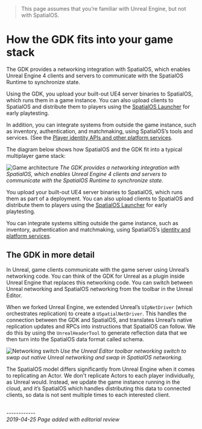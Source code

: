 
> This page assumes that you’re familiar with Unreal Engine, but not with SpatialOS.

# How the GDK fits into your game stack
The GDK provides a networking integration with SpatialOS, which enables Unreal Engine 4 clients and servers to communicate with the SpatialOS Runtime to synchronize state.

Using the GDK, you upload your built-out UE4 server binaries to SpatialOS, which runs them in a game instance. You can also upload clients to SpatialOS and distribute them to players using the [SpatialOS Launcher]({{urlRoot}}/content/glossary#launcher) for early playtesting.

In addition, you can integrate systems from outside the game instance, such as inventory, authentication,  and matchmaking, using SpatialOS’s tools and services. (See the [Player identity APIs and other platform services](https://docs.improbable.io/reference/latest/platform-sdk/introduction).

The diagram below shows how SpatialOS and the GDK fit into a typical multiplayer game stack:

![Game architecture]({{assetRoot}}assets/diagrams/architecture-of-spatialos-gdk-for-unreal-game.jpg)
_The GDK provides a networking integration with SpatialOS, which enables Unreal Engine 4 clients and servers to communicate with the SpatialOS Runtime to synchronize state._

You upload your built-out UE4 server binaries to SpatialOS, which runs them as part of a deployment. You can also upload clients to SpatialOS and distribute them to players using the [SpatialOS Launcher]({{urlRoot}}/content/glossary#launcher) for early playtesting.

You can integrate systems sitting outside the game instance, such as inventory, authentication and matchmaking, using SpatialOS’s [identity and platform services](https://docs.improbable.io/reference/latest/platform-sdk/introduction).

## The GDK in more detail
In Unreal, game clients communicate with the game server using Unreal’s networking code. You can think of the GDK for Unreal as a plugin inside Unreal Engine that replaces this networking code. You can switch between Unreal networking and SpatialOS networking from the toolbar in the Unreal Editor. 

When we forked Unreal Engine, we extended Unreal’s `UIpNetDriver` (which orchestrates replication) to create a `USpatialNetDriver`. This handles the connection between the GDK and SpatialOS, and translates Unreal’s native replication updates and RPCs into instructions that SpatialOS can follow. We do this by using the `UnrealHeaderTool` to generate reflection data that we then turn into the SpatialOS data format called schema.

![Networking switch]({{assetRoot}}assets/screen-grabs/networking-switch.jpg)
_Use the Unreal Editor toolbar networking switch to swap out native Unreal networking and swap in SpatialOS networking._

The SpatialOS model differs significantly from Unreal Engine when it comes to replicating an Actor. We don't replicate Actors to each player individually, as Unreal would. Instead, we update the game instance running in the cloud, and it’s SpatialOS which handles distributing this data to connected clients, so data is not sent multiple times to each interested client.

<br/>------------<br/>
_2019-04-25 Page added with editorial review_
